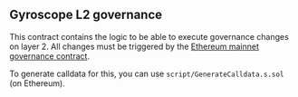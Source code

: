 ## Gyroscope L2 governance

This contract contains the logic to be able to execute governance changes on layer 2.
All changes must be triggered by the [Ethereum mainnet governance contract](https://etherscan.io/address/0x78EcF97572c3890eD02221A611014F30219f6219).

To generate calldata for this, you can use `script/GenerateCalldata.s.sol` (on Ethereum).


